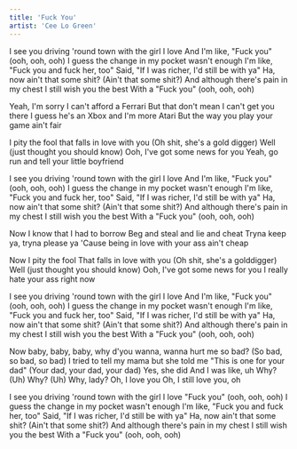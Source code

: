 ```yaml
---
title: 'Fuck You'
artist: 'Cee Lo Green'
---
```


I see you driving 'round town with the girl I love
And I'm like, "Fuck you" (ooh, ooh, ooh)
I guess the change in my pocket wasn't enough
I'm like, "Fuck you and fuck her, too"
Said, "If I was richer, I'd still be with ya"
Ha, now ain't that some shit?
(Ain't that some shit?)
And although there's pain in my chest
I still wish you the best
With a "Fuck you" (ooh, ooh, ooh)

Yeah, I'm sorry
I can't afford a Ferrari
But that don't mean I can't get you there
I guess he's an Xbox and I'm more Atari
But the way you play your game ain't fair

I pity the fool that falls in love with you
(Oh shit, she's a gold digger)
Well (just thought you should know)
Ooh, I've got some news for you
Yeah, go run and tell your little boyfriend

I see you driving 'round town with the girl I love
And I'm like, "Fuck you" (ooh, ooh, ooh)
I guess the change in my pocket wasn't enough
I'm like, "Fuck you and fuck her, too"
Said, "If I was richer, I'd still be with ya"
Ha, now ain't that some shit?
(Ain't that some shit?)
And although there's pain in my chest
I still wish you the best
With a "Fuck you" (ooh, ooh, ooh)

Now I know that I had to borrow
Beg and steal and lie and cheat
Tryna keep ya, tryna please ya
'Cause being in love with your ass ain't cheap

Now I pity the fool
That falls in love with you
(Oh shit, she's a golddigger)
Well (just thought you should know)
Ooh, I've got some news for you
I really hate your ass right now

I see you driving 'round town with the girl I love
And I'm like, "Fuck you" (ooh, ooh, ooh)
I guess the change in my pocket wasn't enough
I'm like, "Fuck you and fuck her, too"
Said, "If I was richer, I'd still be with ya"
Ha, now ain't that some shit?
(Ain't that some shit?)
And although there's pain in my chest
I still wish you the best
With a "Fuck you" (ooh, ooh, ooh)

Now baby, baby, baby, why d'you wanna, wanna hurt me so bad?
(So bad, so bad, so bad)
I tried to tell my mama but she told me
"This is one for your dad"
(Your dad, your dad, your dad)
Yes, she did
And I was like, uh
Why? (Uh) Why? (Uh) Why, lady?
Oh, I love you
Oh, I still love you, oh

I see you driving 'round town with the girl I love
"Fuck you" (ooh, ooh, ooh)
I guess the change in my pocket wasn't enough
I'm like, "Fuck you and fuck her, too"
Said, "If I was richer, I'd still be with ya"
Ha, now ain't that some shit?
(Ain't that some shit?)
And although there's pain in my chest
I still wish you the best
With a "Fuck you" (ooh, ooh, ooh)
